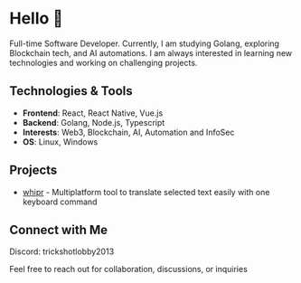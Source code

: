 # Hello 🤖

Full-time Software Developer. Currently, I am studying Golang, exploring Blockchain tech, and AI automations. I am always interested in learning new technologies and working on challenging projects.

## Technologies & Tools

- **Frontend**: React, React Native, Vue.js
- **Backend**: Golang, Node.js, Typescript
- **Interests**: Web3, Blockchain, AI, Automation and InfoSec
- **OS**: Linux, Windows

## Projects

- [whipr](https://github.com/caioqf/whipr) - Multiplatform tool to translate selected text easily with one keyboard command

## Connect with Me

Discord: trickshotlobby2013

Feel free to reach out for collaboration, discussions, or inquiries

